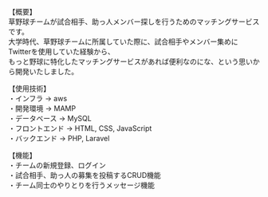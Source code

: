 【概要】  
草野球チームが試合相手、助っ人メンバー探しを行うためのマッチングサービスです。  
大学時代、草野球チームに所属していた際に、試合相手やメンバー集めにTwitterを使用していた経験から、  
もっと野球に特化したマッチングサービスがあれば便利なのにな、という思いから開発いたしました。

【使用技術】  
・インフラ -> aws  
・開発環境 -> MAMP  
・データベース -> MySQL  
・フロントエンド -> HTML, CSS, JavaScript  
・バックエンド -> PHP, Laravel  

【機能】  
・チームの新規登録、ログイン  
・試合相手、助っ人の募集を投稿するCRUD機能  
・チーム同士のやりとりを行うメッセージ機能  
